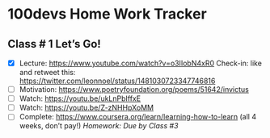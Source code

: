 # 100devs Home Work Tracker

## Class # 1 Let’s Go! 
- [x] Lecture: https://www.youtube.com/watch?v=o3IIobN4xR0
Check-in: like and retweet this: https://twitter.com/leonnoel/status/1481030723347746816
- [ ] Motivation:  https://www.poetryfoundation.org/poems/51642/invictus
- [ ] Watch: https://youtu.be/ukLnPbIffxE
- [ ] Watch: https://youtu.be/Z-zNHHpXoMM
- [ ] Complete: https://www.coursera.org/learn/learning-how-to-learn (all 4 weeks, don’t pay!)
*Homework: Due by Class #3*
